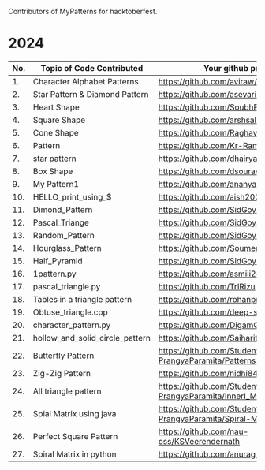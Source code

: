 Contributors of MyPatterns for hacktoberfest.
# 2024
|No.|Topic of Code Contributed|Your github profile|
|--|--|--|
|1.|Character Alphabet Patterns|https://github.com/aviraw/|
|2.|Star Pattern & Diamond Pattern| https://github.com/asevarik|
|3.|Heart Shape|https://github.com/SoubhPrat17|
|4.|Square Shape|https://github.com/arshsaluja/|
|5.|Cone Shape|https://github.com/RaghavJindal13|
|6.|Pattern|https://github.com/Kr-Raman|
|7.|star pattern|https://github.com/dhairya2019|
|8.|Box Shape|https://github.com/dsourav18/|
|9.|My Pattern1|https://github.com/ananya07105|
|10.|HELLO_print_using_$|https://github.com/aish2021|
|11.| Dimond_Pattern|https://github.com/SidGoyal15555|
|12.| Pascal_Triange|https://github.com/SidGoyal15555|
|13.| Random_Pattern|https://github.com/SidGoyal15555|
|14.| Hourglass_Pattern|https://github.com/Soumen-Coder|
|15.| Half_Pyramid|https://github.com/SidGoyal15555|
|16.|1pattern.py|https://github.com/asmiii2806|
|17.|pascal_triangle.py|https://github.com/TrlRizu|
|18.| Tables in a triangle pattern |https://github.com/rohanprichard|
|19.|Obtuse_triangle.cpp|https://github.com/deep-sekhar|
|20.|character_pattern.py|https://github.com/DigamGupta|
|21.|hollow_and_solid_circle_pattern|https://github.com/Saiharitha3|
|22.|Butterfly Pattern|https://github.com/Student-PrangyaParamita/Patterns-in-Java|
|23.|Zig-Zig Pattern|https://github.com/nidhi8404|
|24.|All triangle pattern|https://github.com/Student-PrangyaParamita/InnerI_Mad_Triangles.java|
|25.|Spial Matrix using java|https://github.com/Student-PrangyaParamita/Spiral-Matrix.java|
|26.|Perfect Square Pattern|https://github.com/nau-oss/KSVeerendernath|
|27.|Spiral Matrix in python|https://github.com/anurag-sharma17|

